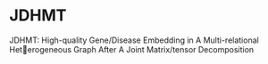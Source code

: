 # JDHMT
JDHMT: High-quality Gene/Disease Embedding in A Multi-relational Heterogeneous Graph After A Joint Matrix/tensor Decomposition
